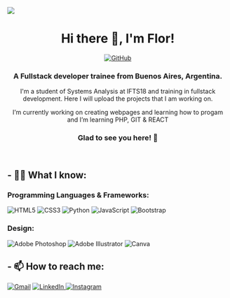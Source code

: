<img src="https://user-images.githubusercontent.com/66847119/114256463-c6d2aa00-998f-11eb-86f1-a7edb5c5190e.png"></img>
<h1 align="center">Hi there 👋, I'm Flor!</h1>
<p align="center"><a href="https://github.com/flornakasone"><img src="https://img.shields.io/github/followers/flornakasone.svg?label=GitHub&style=social" alt="GitHub"></a></p>
<h3 align="center">A Fullstack developer trainee from Buenos Aires, Argentina.</h3>
<p align="center">I'm a student of Systems Analysis at IFTS18 and training in fullstack development. Here I will upload the projects that I am working on.
</p>
<p align="center">I’m currently working on creating webpages and learning how to progam and  I’m learning PHP, GIT & REACT</p>
<h3 align="center"> Glad to see you here! 🤩</h3>

<br>

## - 👩‍💻 What I know:

<h3 align="left" margin=20px>Programming Languages & Frameworks:</h3>
<p align="left"> <img alt="HTML5" src="https://img.shields.io/badge/html5%20-%23E34F26.svg?&style=for-the-badge&logo=html5&logoColor=white"/> <img alt="CSS3" src="https://img.shields.io/badge/css3%20-%231572B6.svg?&style=for-the-badge&logo=css3&logoColor=white"/> <img alt="Python" src="https://img.shields.io/badge/python%20-%2314354C.svg?&style=for-the-badge&logo=python&logoColor=white"/> <img alt="JavaScript" src="https://img.shields.io/badge/javascript%20-%23323330.svg?&style=for-the-badge&logo=javascript&logoColor=%23F7DF1E"/> <img alt="Bootstrap" src="https://img.shields.io/badge/bootstrap%20-%23563D7C.svg?&style=for-the-badge&logo=bootstrap&logoColor=white"/></p>
<h3 align="left" margin=20px>Design:</h3>
<p><img alt="Adobe Photoshop" src="https://img.shields.io/badge/adobe%20photoshop%20-%2331A8FF.svg?&style=for-the-badge&logo=adobe%20photoshop&logoColor=white"/> <img alt="Adobe Illustrator" src="https://img.shields.io/badge/adobe%20illustrator%20-%23FF9A00.svg?&style=for-the-badge&logo=adobe%20illustrator&logoColor=white"/>	<img alt="Canva" src="https://img.shields.io/badge/Canva%20-%2300C4CC.svg?&style=for-the-badge&logo=Canva&logoColor=white"/></p>

## - 📫 How to reach me:

<p align="left">
  <a href="mailto:flornakasone@gmail.com" target="_blank">	<img alt="Gmail" src="https://img.shields.io/badge/Gmail-D14836?style=for-the-badge&logo=gmail&logoColor=white" /></a>
  <a href="https://www.linkedin.com/in/flornakasone" target="_blank">
   	<img alt="LinkedIn" src="https://img.shields.io/badge/linkedin%20-%230077B5.svg?&style=for-the-badge&logo=linkedin&logoColor=white"/>
  </a>
  <a href="https://instagram.com/flor.nakasone" target="_blank">
    	<img alt="Instagram" src="https://img.shields.io/badge/instagram%20-%23E4405F.svg?&style=for-the-badge&logo=Instagram&logoColor=white"/>
  </a>
</p>

